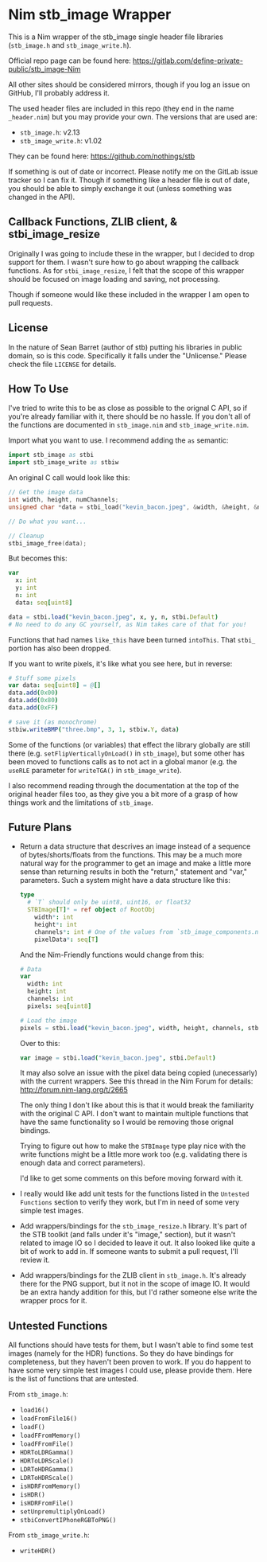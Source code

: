 Nim stb_image Wrapper
=====================

This is a Nim wrapper of the stb_image single header file libraries
(`stb_image.h` and `stb_image_write.h`).

Official repo page can be found here:
https://gitlab.com/define-private-public/stb_image-Nim

All other sites should be considered mirrors, though if you log an issue on
GitHub, I'll probably address it.

The used header files are included in this repo (they end in the name
`_header.nim`) but you may provide your own.
The versions that are used are:

 - `stb_image.h`: v2.13
 - `stb_image_write.h`: v1.02

They can be found here: https://github.com/nothings/stb

If something is out of date or incorrect.  Please notify me on the GitLab issue
tracker so I can fix it.  Though if something like a header file is out of date,
you should be able to simply exchange it out (unless something was changed in
the API).


Callback Functions, ZLIB client, & stbi_image_resize
----------------------------------------------------

Originally I was going to include these in the wrapper, but I decided to drop
support for them.  I wasn't sure how to go about wrapping the callback
functions.  As for `stbi_image_resize`, I felt that the scope of this wrapper
should be focused on image loading and saving, not processing.

Though if someone would like these included in the wrapper I am open to pull
requests.


License
-------

In the nature of Sean Barret (author of stb) putting his libraries in public
domain, so is this code.  Specifically it falls under the "Unlicense."  Please
check the file `LICENSE` for details.


How To Use
----------

I've tried to write this to be as close as possible to the orignal C API, so if
you're already familiar with it, there should be no hassle.  If you don't all of
the functions are documented in `stb_image.nim` and `stb_image_write.nim`.

Import what you want to use.  I recommend adding the `as` semantic:

```nim
import stb_image as stbi
import stb_image_write as stbiw
```

An original C call would look like this:

```c
// Get the image data
int width, height, numChannels;
unsigned char *data = stbi_load("kevin_bacon.jpeg", &width, &height, &numChannels, STBI_default);

// Do what you want...

// Cleanup
stbi_image_free(data);
```

But becomes this:

```nim
var
  x: int
  y: int
  n: int
  data: seq[uint8]

data = stbi.load("kevin_bacon.jpeg", x, y, n, stbi.Default)
# No need to do any GC yourself, as Nim takes care of that for you!
```

Functions that had names `like_this` have been turned `intoThis`.  That `stbi_`
portion has also been dropped.

If you want to write pixels, it's like what you see here, but in reverse:

```nim
# Stuff some pixels
var data: seq[uint8] = @[]
data.add(0x00)
data.add(0x80)
data.add(0xFF)

# save it (as monochrome)
stbiw.writeBMP("three.bmp", 3, 1, stbiw.Y, data)
```

Some of the functions (or variables) that effect the library globally are still
there (e.g. `setFlipVerticallyOnLoad()` in `stb_image`), but some other has been
moved to functions calls as to not act in a global manor (e.g. the `useRLE`
parameter for `writeTGA()` in `stb_image_write`).

I also recommend reading through the documentation at the top of the original
header files too, as they give you a bit more of a grasp of how things work and
the limitations of `stb_image`.


Future Plans
------------

 - Return a data structure that descrives an image instead of a sequence of
   bytes/shorts/floats from the functions.  This may be a much more natural way
   for the programmer to get an image and make a little more sense than
   returning results in both the "return," statement and "var," parameters.
   Such a system might have a data structure like this:

   ```nim
   type
     # `T` should only be uint8, uint16, or float32
     STBImage[T]* = ref object of RootObj
       width*: int
       height*: int
       channels*: int # One of the values from `stb_image_components.nim`
       pixelData*: seq[T]
   ```

   And the Nim-Friendly functions would change from this:

   ```nim
   # Data
   var
     width: int
     height: int
     channels: int
     pixels: seq[uint8]

   # Load the image
   pixels = stbi.load("kevin_bacon.jpeg", width, height, channels, stbi.Default)
   ```

   Over to this:

   ```nim
   var image = stbi.load("kevin_bacon.jpeg", stbi.Default)
   ```

   It may also solve an issue with the pixel data being copied (unecessarly)
   with the current wrappers.  See this thread in the Nim Forum for details:
   http://forum.nim-lang.org/t/2665

   The only thing I don't like about this is that it would break the familiarity
   with the original C API.  I don't want to maintain multiple functions that
   have the same functionality so I would be removing those orignal bindings.

   Trying to figure out how to make the `STBImage` type play nice with the
   write functions might be a little more work too (e.g. validating there is
   enough data and correct parameters).

   I'd like to get some comments on this before moving forward with it.

 - I really would like add unit tests for the functions listed in the `Untested
   Functions` section to verify they work, but I'm in need of some very simple
   test images.

 - Add wrappers/bindings for the `stb_image_resize.h` library.  It's part of the
   STB toolkit (and falls under it's "image," section), but it wasn't related to
   image IO so I decided to leave it out.  It also looked like quite a bit of
   work to add in.  If someone wants to submit a pull request, I'll review it.

 - Add wrappers/bindings for the ZLIB client in `stb_image.h`.  It's already
   there for the PNG support, but it not in the scope of image IO.  It would be
   an extra handy addition for this, but I'd rather someone else write the
   wrapper procs for it.


Untested Functions
------------------

All functions should have tests for them, but I wasn't able to find some test
images (namely for the HDR) functions.  So they do have bindings for
completeness, but they haven't been proven to work.  If you do happent to have
some very simple test images I could use, please provide them.  Here is the list
of functions that are untested.

From `stb_image.h`:
 - `load16()`
 - `loadFromFile16()`
 - `loadF()`
 - `loadFFromMemory()`
 - `loadFFromFile()`
 - `HDRToLDRGamma()`
 - `HDRToLDRScale()`
 - `LDRToHDRGamma()`
 - `LDRToHDRScale()`
 - `isHDRFromMemory()`
 - `isHDR()`
 - `isHDRFromFile()`
 - `setUnpremultiplyOnLoad()`
 - `stbiConvertIPhoneRGBToPNG()`


From `stb_image_write.h`:
 - `writeHDR()`

